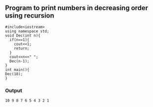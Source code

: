 ## Program to print numbers in decreasing order using recursion
```
#include<iostream>
using namespace std;
void Dec(int n){
  if(n==1){
    cout<<1;
    return;
  }
  cout<<n<<" ";
  Dec(n-1);
}
int main(){
Dec(10);
}
```
### Output
```
10 9 8 7 6 5 4 3 2 1
```

